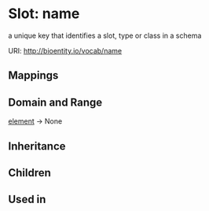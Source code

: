 # Slot: name


a unique key that identifies a slot, type or class in a schema

URI: http://bioentity.io/vocab/name
## Mappings

## Domain and Range

[element](Element.md) -> None
## Inheritance

## Children

## Used in

